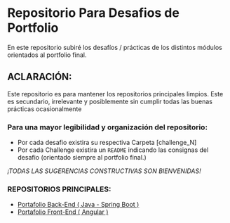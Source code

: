 # Repositorio Para Desafios de Portfolio
En este repositorio subiré los desafíos / prácticas de los distintos módulos orientados al portfolio final.

## ACLARACIÓN:
Este repositorio es para mantener los repositorios principales limpios.
Este es secundario, irrelevante y posiblemente sin cumplir todas las buenas prácticas ocasionalmente

### Para una mayor legibilidad y organización del repositorio:
- Por cada desafio existira su respectiva Carpeta \[challenge_N\]
- Por cada Challenge existira un `README` indicando las consignas del desafio
(orientado siempre al portfolio final.)

*¡TODAS LAS SUGERENCIAS CONSTRUCTIVAS SON BIENVENIDAS!*

### REPOSITORIOS PRINCIPALES:
* [Portafolio Back-End ( Java - Spring Boot )](https://github.com/LivecodeLNS/Portfolio_Back_End__ArgYoProgramo)
* [Portafolio Front-End ( Angular )](https://github.com/LivecodeLNS/Portfolio_Front_End__ArgYoProgramo)
